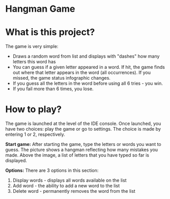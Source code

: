 Hangman Game
============

# What is this project?
The game is very simple:
  - Draws a random word from list and displays with "dashes" how many letters this word has
  - You can guess if a given letter appeared in a word. If hit, the game finds out where that letter appears in the word (all occurrences). If you missed, the game status infographic changes.
  - If you guess all the letters in the word before using all 6 tries - you win.
  - If you fail more than 6 times, you lose.

# How to play?
The game is launched at the level of the IDE console. Once launched, you have two choices: play the game or go to settings. The choice is made by entering 1 or 2, respectively.

**Start game:**
After starting the game, type the letters or words you want to guess. The picture shows a hangman reflecting how many mistakes you made. Above the image, a list of letters that you have typed so far is displayed.

**Options:**
There are 3 options in this section:
1) Display words - displays all words available on the list
2) Add word - the ability to add a new word to the list
3) Delete word - permanently removes the word from the list
